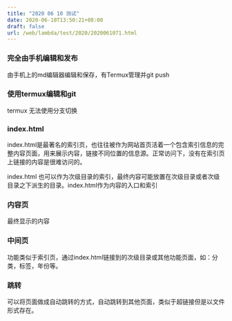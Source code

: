 ```yaml
---
title: "2020 06 10 测试"
date: 2020-06-10T13:50:21+08:00
draft: false
url: /web/lambda/test/2020/2020061071.html
---
```


### 完全由手机编辑和发布

由手机上的md编辑器编辑和保存，有Termux管理并git push



### 使用termux编辑和git

termux 无法使用分支切换


### index.html

index.html是最著名的索引页，也往往被作为网站首页活着一个包含索引信息的完整内容页面，用来展示内容，链接不同位置的信息源。正常访问下，没有在索引页上链接的内容是很难访问的。

index.html 也可以作为次级目录的索引，最终内容可能放置在次级目录或者次级目录之下派生的目录。index.html作为内容的入口和索引


### 内容页

最终显示的内容


### 中间页

功能类似于索引页，通过index.html链接到的次级目录或其他功能页面，如：分类，标签，年份等。

### 跳转

可以将页面做成自动跳转的方式，自动跳转到其他页面，类似于超链接但是以文件形式存在。